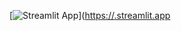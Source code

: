 [![Streamlit App](https://static.streamlit.io/badges/streamlit_badge_black_white.svg)]([https://<b-connect>.streamlit.app](https://b-connect.streamlit.app/)
